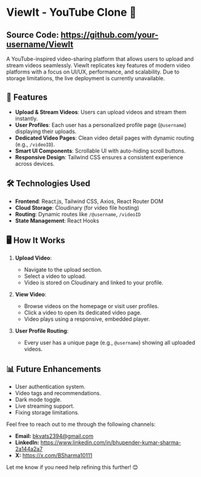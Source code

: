 # ViewIt - YouTube Clone 🎥
## Source Code: https://github.com/your-username/ViewIt

A YouTube-inspired video-sharing platform that allows users to upload and stream videos seamlessly. ViewIt replicates key features of modern video platforms with a focus on UI/UX, performance, and scalability. Due to storage limitations, the live deployment is currently unavailable.

## 🚀 Features

- **Upload & Stream Videos**: Users can upload videos and stream them instantly.
- **User Profiles**: Each user has a personalized profile page (`@username`) displaying their uploads.
- **Dedicated Video Pages**: Clean video detail pages with dynamic routing (e.g., `/videoID`).
- **Smart UI Components**: Scrollable UI with auto-hiding scroll buttons.
- **Responsive Design**: Tailwind CSS ensures a consistent experience across devices.

## 🛠️ Technologies Used

- **Frontend**: React.js, Tailwind CSS, Axios, React Router DOM
- **Cloud Storage**: Cloudinary (for video file hosting)
- **Routing**: Dynamic routes like `/@username`, `/videoID`
- **State Management**: React Hooks

## 🖥️ How It Works

1. **Upload Video**:  
   - Navigate to the upload section.
   - Select a video to upload.
   - Video is stored on Cloudinary and linked to your profile.

2. **View Video**:  
   - Browse videos on the homepage or visit user profiles.
   - Click a video to open its dedicated video page.
   - Video plays using a responsive, embedded player.

3. **User Profile Routing**:  
   - Every user has a unique page (e.g., `@username`) showing all uploaded videos.

## 📊 Future Enhancements

- User authentication system.
- Video tags and recommendations.
- Dark mode toggle.
- Live streaming support.
- Fixing storage limitations.

Feel free to reach out to me through the following channels:
- **Email:** bkvats2394@gmail.com  
- **LinkedIn:** https://www.linkedin.com/in/bhupender-kumar-sharma-2a144a2a7  
- **X:** https://x.com/BSharma10111
  
Let me know if you need help refining this further! 😊

